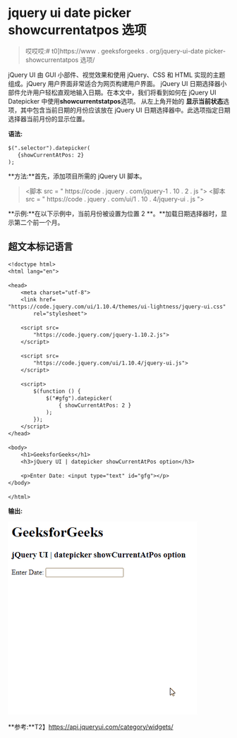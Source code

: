 # jquery ui date picker showcurrentatpos 选项

> 哎哎哎:# t0]https://www . geeksforgeeks . org/jquery-ui-date picker-showcurrentatpos 选项/

jQuery UI 由 GUI 小部件、视觉效果和使用 jQuery、CSS 和 HTML 实现的主题组成。jQuery 用户界面非常适合为网页构建用户界面。 jQuery UI 日期选择器小部件允许用户轻松直观地输入日期。在本文中，我们将看到如何在 jQuery UI Datepicker 中使用**showcurrentstatpos**选项。
从左上角开始的 **显示当前状态**选项，其中包含当前日期的月份应该放在 jQuery UI 日期选择器中。此选项指定日期选择器当前月份的显示位置。

**语法:**

```
$(".selector").datepicker(
   {showCurrentAtPos: 2}
);
```

**方法:**首先，添加项目所需的 jQuery UI 脚本。

> <link href="“https://code.jquery.com/ui/1.10.4/themes/ui-lightness/jquery-ui.css”" rel="“stylesheet”">
> <脚本 src = " https://code . jquery . com/jquery-1 . 10 . 2 . js "></脚本>
> <脚本 src = " https://code . jquery . com/ui/1 . 10 . 4/jquery-ui . js "></脚本>

**示例:**在以下示例中，当前月份被设置为位置 2 **。**加载日期选择器时，显示第二个前一个月。

## 超文本标记语言

```
<!doctype html>
<html lang="en">

<head>
    <meta charset="utf-8">
    <link href=
"https://code.jquery.com/ui/1.10.4/themes/ui-lightness/jquery-ui.css"
        rel="stylesheet">

    <script src=
        "https://code.jquery.com/jquery-1.10.2.js">
    </script>

    <script src=
        "https://code.jquery.com/ui/1.10.4/jquery-ui.js">
    </script>

    <script>
        $(function () {
            $("#gfg").datepicker(
                { showCurrentAtPos: 2 }
            );
        });
    </script>
</head>

<body>
    <h1>GeeksforGeeks</h1>
    <h3>jQuery UI | datepicker showCurrentAtPos option</h3>

    <p>Enter Date: <input type="text" id="gfg"></p>
</body>

</html>
```

**输出:**

![](img/d1686b84085b55cb01330e630ed2c419.png)

**参考:**T2】https://api.jqueryui.com/category/widgets/